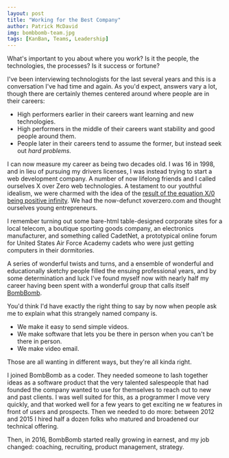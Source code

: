 ```yaml
---
layout: post
title: "Working for the Best Company"
author: Patrick McDavid
img: bombbomb-team.jpg
tags: [KanBan, Teams, Leadership]
---
```


What's important to you about where you work? Is it the people, the technologies, the processes? Is it success or fortune? 

I've been interviewing technologists for the last several years and this is a conversation I've had time and again. As you'd expect, answers vary a lot, though there are certainly themes centered around where people are in their careers: 

- High performers earlier in their careers want learning and new technologies.
- High performers in the middle of their careers want stability and good people around them.
- People later in their careers tend to assume the former, but instead seek out *hard problems.*

I can now measure my career as being two decades old. I was 16 in 1998, and in lieu of pursuing my drivers licenses, I was instead trying to start a web development company. A number of now lifelong friends and I called ourselves X over Zero web technologies. A testament to our youthful idealism, we were charmed with the idea of the [result of the equation X/0 being positive infinity](https://en.wikipedia.org/wiki/Division_by_zero). We had the now-defunct xoverzero.com and thought ourselves young entrepreneurs.

I remember turning out some bare-html table-designed corporate sites for a local telecom, a boutique sporting goods company, an electronics manufacturer, and something called CadetNet, a prototypical online forum for United States Air Force Academy cadets who were just getting computers in their dormitories.

A series of wonderful twists and turns, and a ensemble of wonderful and educationally sketchy people filled the ensuing professional years, and by some determination and luck I've found myself now with nearly half my career having been spent with a wonderful group that calls itself [BombBomb](https://bombbomb.com).

You'd think I'd have exactly the right thing to say by now when people ask me to explain what this strangely named company is.

 - We make it easy to send simple videos.
 - We make software that lets you be there in person when you can't be there in person.
 - We make video email.

Those are all wanting in different ways, but they're all kinda right. 

I joined BombBomb as a coder. They needed someone to lash together ideas as a software product that the very talented salespeople that had founded the company wanted to use for themselves to reach out to new and past clients. I was well suited for this, as a programmer I move very quickly, and that worked well for a few years to get exciting ne w features in front of users and prospects. Then we needed to do more: between 2012 and 2015 I hired half a dozen folks who matured and broadened our technical offering.

Then, in 2016, BombBomb started really growing in earnest, and my job changed: coaching, recruiting, product management, strategy.